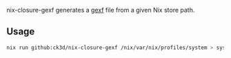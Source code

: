 nix-closure-gexf generates a [gexf](http://gexf.net/) file from a given Nix store path.

## Usage

```sh
nix run github:ck3d/nix-closure-gexf /nix/var/nix/profiles/system > system.gexf
```
